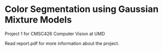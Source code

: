 # Color Segmentation using Gaussian Mixture Models

Project 1 for CMSC426 Computer Vision at UMD

Read report.pdf for more information about the project.
